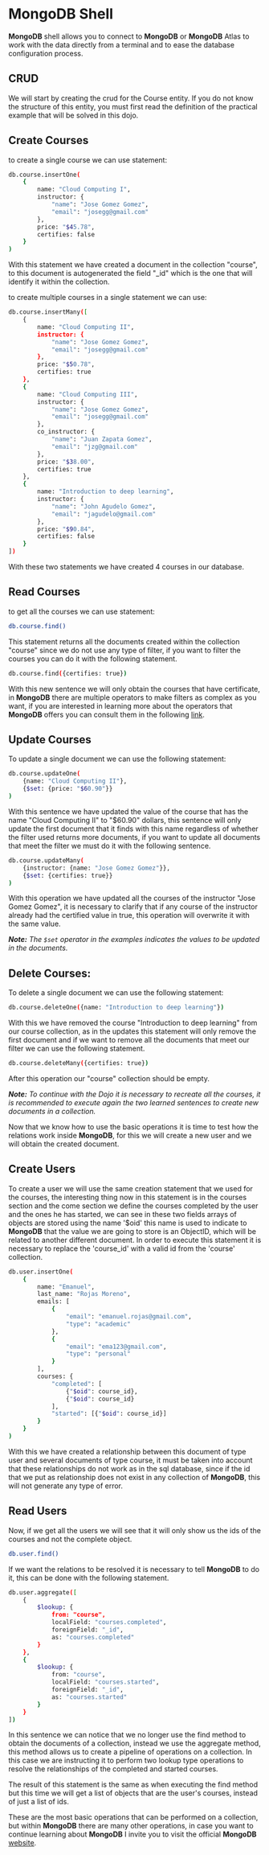 # **MongoDB** Shell

**MongoDB** shell allows you to connect to **MongoDB** or **MongoDB** Atlas to work with the data directly from a terminal and to ease the database configuration process.

## CRUD

We will start by creating the crud for the Course entity. If you do not know the structure of this entity, you must first read the definition of the practical example that will be solved in this dojo.

## Create Courses

to create a single course we can use statement:

```bash
db.course.insertOne(
    {
        name: "Cloud Computing I",
        instructor: {
            "name": "Jose Gomez Gomez",
            "email": "josegg@gmail.com"
        },
        price: "$45.78",
        certifies: false
    }
)
```

With this statement we have created a document in the collection "course", to this document is autogenerated the field "_id" which is the one that will identify it within the collection.

to create multiple courses in a single statement we can use:

```bash
db.course.insertMany([
    {
        name: "Cloud Computing II",
        instructor: {
            "name": "Jose Gomez Gomez",
            "email": "josegg@gmail.com"
        },
        price: "$50.78",
        certifies: true
    },
    {
        name: "Cloud Computing III",
        instructor: {
            "name": "Jose Gomez Gomez",
            "email": "josegg@gmail.com"
        },
        co_instructor: {
            "name": "Juan Zapata Gomez",
            "email": "jzg@gmail.com"
        },
        price: "$38.00",
        certifies: true
    },
    {
        name: "Introduction to deep learning",
        instructor: {
            "name": "John Agudelo Gomez",
            "email": "jagudelo@gmail.com"
        },
        price: "$90.84",
        certifies: false
    }
])
```

With these two statements we have created 4 courses in our database.

## Read Courses

to get all the courses we can use statement:

```bash
db.course.find()
```

This statement returns all the documents created within the collection "course" since we do not use any type of filter, if you want to filter the courses you can do it with the following statement.

```bash
db.course.find({certifies: true})
```

With this new sentence we will only obtain the courses that have certificate, in **MongoDB** there are multiple operators to make filters as complex as you want, if you are interested in learning more about the operators that **MongoDB** offers you can consult them in the following [link](https://www.mongodb.com/docs/manual/reference/operator/query/).

## Update Courses

To update a single document we can use the following statement:

```bash
db.course.updateOne(
    {name: "Cloud Computing II"},
    {$set: {price: "$60.90"}}
)
```

With this sentence we have updated the value of the course that has the name "Cloud Computing II" to "$60.90" dollars, this sentence will only update the first document that it finds with this name regardless of whether the filter used returns more documents, if you want to update all documents that meet the filter we must do it with the following sentence.

```bash
db.course.updateMany(
    {instructor: {name: "Jose Gomez Gomez"}},
    {$set: {certifies: true}}
)
```

With this operation we have updated all the courses of the instructor "Jose Gomez Gomez", it is necessary to clarify that if any course of the instructor already had the certified value in true, this operation will overwrite it with the same value.

***Note:** The `$set` operator in the examples indicates the values to be updated in the documents.*

## Delete Courses:

To delete a single document we can use the following statement:

```bash
db.course.deleteOne({name: "Introduction to deep learning"})
```

With this we have removed the course "Introduction to deep learning" from our course collection, as in the updates this statement will only remove the first document and if we want to remove all the documents that meet our filter we can use the following statement.

```bash
db.course.deleteMany({certifies: true})

```

After this operation our "course" collection should be empty.

***Note:** To continue with the Dojo it is necessary to recreate all the courses, it is recommended to execute again the two learned sentences to create new documents in a collection.*

Now that we know how to use the basic operations it is time to test how the relations work inside **MongoDB**, for this we will create a new user and we will obtain the created document.

## Create Users

To create a user we will use the same creation statement that we used for the courses, the interesting thing now in this statement is in the courses section and the come section we define the courses completed by the user and the ones he has started, we can see in these two fields arrays of objects are stored using the name '$oid' this name is used to indicate to **MongoDB** that the value we are going to store is an ObjectID, which will be related to another different document. In order to execute this statement it is necessary to replace the 'course_id' with a valid id from the 'course' collection.

```bash
db.user.insertOne(
    {
        name: "Emanuel",
        last_name: "Rojas Moreno",
        emails: [
            {
                "email": "emanuel.rojas@gmail.com",
                "type": "academic"
            },
            {
                "email": "ema123@gmail.com",
                "type": "personal"
            }
        ],
        courses: {
            "completed": [
                {"$oid": course_id},
                {"$oid": course_id}
            ],
            "started": [{"$oid": course_id}]
        }
    }
)
```

With this we have created a relationship between this document of type user and several documents of type course, it must be taken into account that these relationships do not work as in the sql database, since if the id that we put as relationship does not exist in any collection of **MongoDB**, this will not generate any type of error.

## Read Users

Now, if we get all the users we will see that it will only show us the ids of the courses and not the complete object.

```bash
db.user.find()
```

If we want the relations to be resolved it is necessary to tell **MongoDB** to do it, this can be done with the following statement.

```bash
db.user.aggregate([
    {
        $lookup: {
            from: "course",
            localField: "courses.completed",
            foreignField: "_id",
            as: "courses.completed"
        }
    },
    {
        $lookup: {
            from: "course",
            localField: "courses.started",
            foreignField: "_id",
            as: "courses.started"
        }
    }
])
```

In this sentence we can notice that we no longer use the find method to obtain the documents of a collection, instead we use the aggregate method, this method allows us to create a pipeline of operations on a collection. In this case we are instructing it to perform two lookup type operations to resolve the relationships of the completed and started courses.

The result of this statement is the same as when executing the find method but this time we will get a list of objects that are the user's courses, instead of just a list of ids.

These are the most basic operations that can be performed on a collection, but within **MongoDB** there are many other operations, in case you want to continue learning about **MongoDB** I invite you to visit the official **MongoDB** [website](https://www.mongodb.com/docs/mongodb-shell/).